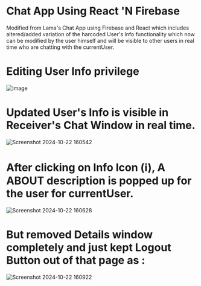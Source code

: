 # Chat App Using React 'N Firebase

Modified from Lama's Chat App using Firebase and React which includes altered/added variation of the harcoded User's Info functionality which now can be modified by the user himself and will be visible to other users in real time who are chatting with the currentUser.

# Editing User Info privilege

![image](https://github.com/user-attachments/assets/3fa6bb2f-c34f-449f-95e5-670c3d4d2b4e)



# Updated User's Info is visible in Receiver's Chat Window in real time.

![Screenshot 2024-10-22 160542](https://github.com/user-attachments/assets/7e0f4958-0874-4e29-a7be-1d2d30633ef0)


# After clicking on Info Icon (ℹ️), A ABOUT description is popped up for the user for currentUser.

![Screenshot 2024-10-22 160628](https://github.com/user-attachments/assets/58ddc558-141f-401c-866b-05408107d6b2)


# But removed Details window completely and just kept Logout Button out of that page as :

![Screenshot 2024-10-22 160922](https://github.com/user-attachments/assets/f4e52b7a-50de-44a4-aa14-522c257fff80)

